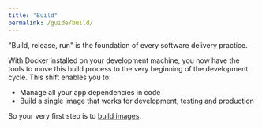 ```yaml
---
title: "Build"
permalink: /guide/build/
---
```


"Build, release, run" is the foundation of every software delivery practice.

With Docker installed on your development machine, you now have the tools to move this build process to the very beginning of the development cycle. This shift enables you to:

* Manage all your app dependencies in code
* Build a single image that works for development, testing and production

So your very first step is to [build images](/guide/images/).
